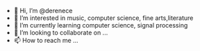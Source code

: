 - 👋 Hi, I’m @derenece
- 👀 I’m interested in music, computer science, fine arts,literature
- 🌱 I’m currently learning computer science, signal processing
- 💞️ I’m looking to collaborate on ...
- 📫 How to reach me ...

<!---
derenece/derenece is a ✨ special ✨ repository because its `README.md` (this file) appears on your GitHub profile.
You can click the Preview link to take a look at your changes.
--->
